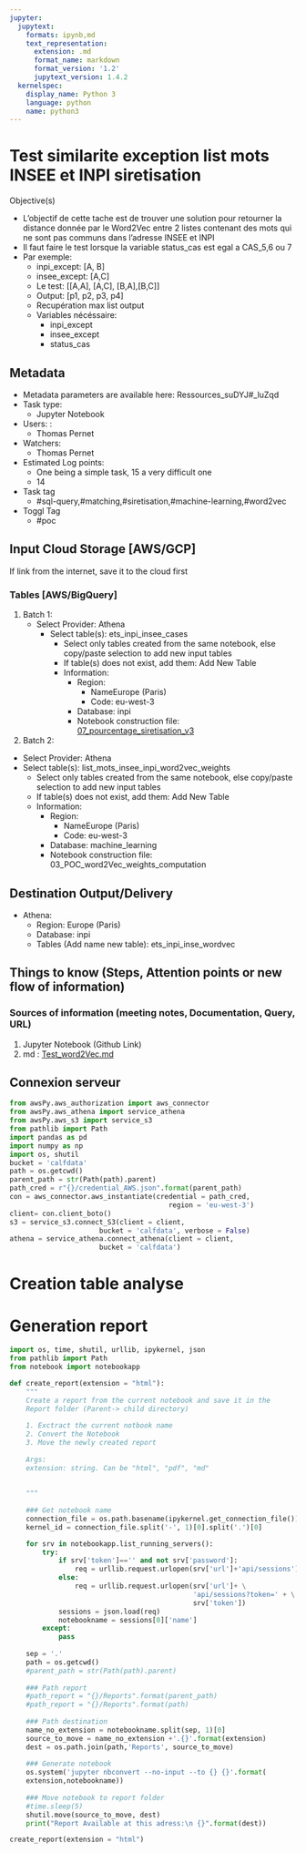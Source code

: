 ```yaml
---
jupyter:
  jupytext:
    formats: ipynb,md
    text_representation:
      extension: .md
      format_name: markdown
      format_version: '1.2'
      jupytext_version: 1.4.2
  kernelspec:
    display_name: Python 3
    language: python
    name: python3
---
```


<!-- #region -->
# Test similarite exception list mots INSEE et INPI siretisation

Objective(s)

*  L’objectif de cette tache est de trouver une solution pour retourner la distance donnée par le Word2Vec entre 2 listes contenant des mots qui ne sont pas communs dans l’adresse INSEE et INPI
* Il faut faire le test lorsque la variable status_cas est egal a CAS_5,6 ou 7
* Par exemple:
    * inpi_except: [A, B]
    * insee_except: [A,C]
    * Le test: [[A,A], [A,C], [B,A],[B,C]]
    * Output: [p1, p2, p3, p4]
    * Recupération max list output
    * Variables nécéssaire:
        * inpi_except 
        * insee_except 
        * status_cas

## Metadata

* Metadata parameters are available here: Ressources_suDYJ#_luZqd
* Task type:
  * Jupyter Notebook
* Users: :
  * Thomas Pernet
* Watchers:
  * Thomas Pernet
* Estimated Log points:
  * One being a simple task, 15 a very difficult one
  *  14
* Task tag
  *  #sql-query,#matching,#siretisation,#machine-learning,#word2vec
* Toggl Tag
  * #poc
  
## Input Cloud Storage [AWS/GCP]

If link from the internet, save it to the cloud first

### Tables [AWS/BigQuery]

1. Batch 1:
    * Select Provider: Athena
      * Select table(s): ets_inpi_insee_cases
        * Select only tables created from the same notebook, else copy/paste selection to add new input tables
        * If table(s) does not exist, add them: Add New Table
        * Information:
          * Region: 
            * NameEurope (Paris)
            * Code: eu-west-3
          * Database: inpi
          * Notebook construction file: [07_pourcentage_siretisation_v3](https://github.com/thomaspernet/InseeInpi_matching/blob/master/Notebooks_matching/Data_preprocessed/programme_matching/02_siretisation/07_pourcentage_siretisation_v3.md)
2. Batch 2:
  * Select Provider: Athena
  * Select table(s): list_mots_insee_inpi_word2vec_weights
    * Select only tables created from the same notebook, else copy/paste selection to add new input tables
    * If table(s) does not exist, add them: Add New Table
    * Information:
      * Region: 
        * NameEurope (Paris)
        * Code: eu-west-3
      * Database: machine_learning
      * Notebook construction file: 03_POC_word2Vec_weights_computation
    
## Destination Output/Delivery

* Athena: 
    * Region: Europe (Paris)
    * Database: inpi
    * Tables (Add name new table): ets_inpi_inse_wordvec

  
## Things to know (Steps, Attention points or new flow of information)

### Sources of information  (meeting notes, Documentation, Query, URL)

1. Jupyter Notebook (Github Link)
  1. md : [Test_word2Vec.md](https://github.com/thomaspernet/InseeInpi_matching/blob/master/Notebooks_matching/Data_preprocessed/programme_matching/02_siretisation/Test_word2Vec.md)
<!-- #endregion -->

## Connexion serveur

```python
from awsPy.aws_authorization import aws_connector
from awsPy.aws_athena import service_athena
from awsPy.aws_s3 import service_s3
from pathlib import Path
import pandas as pd
import numpy as np
import os, shutil
bucket = 'calfdata'
path = os.getcwd()
parent_path = str(Path(path).parent)
path_cred = r"{}/credential_AWS.json".format(parent_path)
con = aws_connector.aws_instantiate(credential = path_cred,
                                       region = 'eu-west-3')
client= con.client_boto()
s3 = service_s3.connect_S3(client = client,
                      bucket = 'calfdata', verbose = False) 
athena = service_athena.connect_athena(client = client,
                      bucket = 'calfdata') 
```

# Creation table analyse



# Generation report

```python
import os, time, shutil, urllib, ipykernel, json
from pathlib import Path
from notebook import notebookapp
```

```python
def create_report(extension = "html"):
    """
    Create a report from the current notebook and save it in the 
    Report folder (Parent-> child directory)
    
    1. Exctract the current notbook name
    2. Convert the Notebook 
    3. Move the newly created report
    
    Args:
    extension: string. Can be "html", "pdf", "md"
    
    
    """
    
    ### Get notebook name
    connection_file = os.path.basename(ipykernel.get_connection_file())
    kernel_id = connection_file.split('-', 1)[0].split('.')[0]

    for srv in notebookapp.list_running_servers():
        try:
            if srv['token']=='' and not srv['password']:  
                req = urllib.request.urlopen(srv['url']+'api/sessions')
            else:
                req = urllib.request.urlopen(srv['url']+ \
                                             'api/sessions?token=' + \
                                             srv['token'])
            sessions = json.load(req)
            notebookname = sessions[0]['name']
        except:
            pass  
    
    sep = '.'
    path = os.getcwd()
    #parent_path = str(Path(path).parent)
    
    ### Path report
    #path_report = "{}/Reports".format(parent_path)
    #path_report = "{}/Reports".format(path)
    
    ### Path destination
    name_no_extension = notebookname.split(sep, 1)[0]
    source_to_move = name_no_extension +'.{}'.format(extension)
    dest = os.path.join(path,'Reports', source_to_move)
    
    ### Generate notebook
    os.system('jupyter nbconvert --no-input --to {} {}'.format(
    extension,notebookname))
    
    ### Move notebook to report folder
    #time.sleep(5)
    shutil.move(source_to_move, dest)
    print("Report Available at this adress:\n {}".format(dest))
```

```python
create_report(extension = "html")
```
